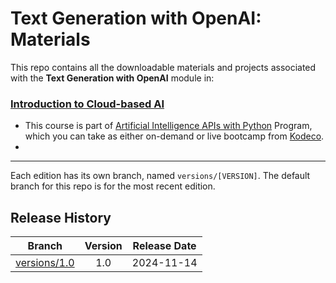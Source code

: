# Text Generation with OpenAI: Materials



This repo contains all the downloadable materials and projects associated with the **Text Generation with OpenAI** module in:

### [Introduction to Cloud-based AI](https://www.kodeco.com/ai/paths/cloud-based-ai)

- This course is part of [Artificial Intelligence APIs with Python](https://www.kodeco.com/ai/programs/ai-apis) Program, which you can take as either on-demand or live bootcamp from [Kodeco](https://www.kodeco.com).
- 
--- 

Each edition has its own branch, named `versions/[VERSION]`. The default branch for this repo is for the most recent edition.

## Release History

| Branch                                                                                  | Version | Release Date |
| --------------------------------------------------------------------------------------- |:-------:|:------------:|
| [versions/1.0](https://github.com/kodecocodes/m3-tgo-materials/tree/versions/1.0) | 1.0     | 2024-11-14   |
